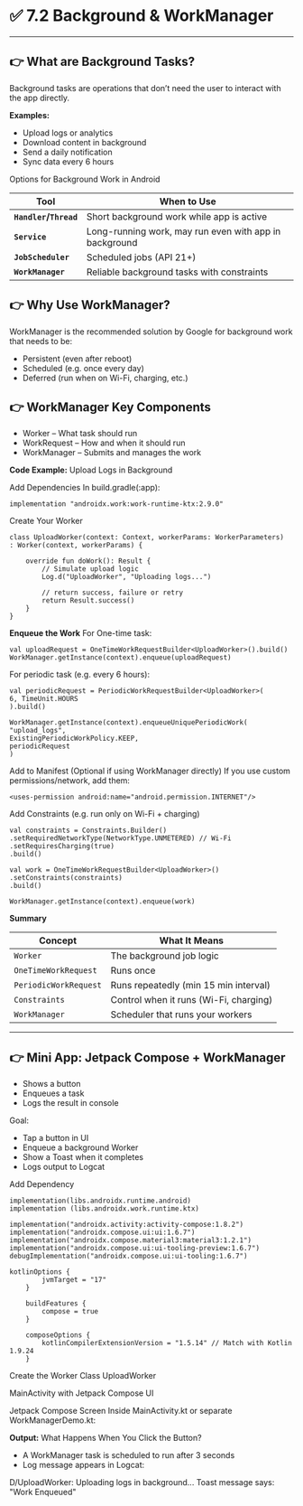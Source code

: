 # ✅  7.2 Background & WorkManager
---

## 👉 What are Background Tasks?

Background tasks are operations that don’t need the user to interact with the app directly.

**Examples:**
- Upload logs or analytics
- Download content in background
- Send a daily notification
- Sync data every 6 hours

Options for Background Work in Android

| Tool                   | When to Use                                            |
| ---------------------- | ------------------------------------------------------ |
| **`Handler`/`Thread`** | Short background work while app is active              |
| **`Service`**          | Long-running work, may run even with app in background |
| **`JobScheduler`**     | Scheduled jobs (API 21+)                               |
| **`WorkManager`**      | Reliable background tasks with constraints             |

## 👉 Why Use WorkManager?
WorkManager is the recommended solution by Google for background work that needs to be:

- Persistent (even after reboot)
- Scheduled (e.g. once every day)
- Deferred (run when on Wi-Fi, charging, etc.)

## 👉 WorkManager Key Components
- Worker – What task should run
- WorkRequest – How and when it should run
- WorkManager – Submits and manages the work

**Code Example:**
Upload Logs in Background

Add Dependencies
In build.gradle(:app):
```
implementation "androidx.work:work-runtime-ktx:2.9.0"
```

Create Your Worker
```
class UploadWorker(context: Context, workerParams: WorkerParameters)
: Worker(context, workerParams) {

    override fun doWork(): Result {
        // Simulate upload logic
        Log.d("UploadWorker", "Uploading logs...")
        
        // return success, failure or retry
        return Result.success()
    }
}
```

**Enqueue the Work**
For One-time task:
```
val uploadRequest = OneTimeWorkRequestBuilder<UploadWorker>().build()
WorkManager.getInstance(context).enqueue(uploadRequest)
```

For periodic task (e.g. every 6 hours):
```
val periodicRequest = PeriodicWorkRequestBuilder<UploadWorker>(
6, TimeUnit.HOURS
).build()

WorkManager.getInstance(context).enqueueUniquePeriodicWork(
"upload_logs",
ExistingPeriodicWorkPolicy.KEEP,
periodicRequest
)
```

Add to Manifest (Optional if using WorkManager directly)
If you use custom permissions/network, add them:
```
<uses-permission android:name="android.permission.INTERNET"/>
```

Add Constraints (e.g. run only on Wi-Fi + charging)
```
val constraints = Constraints.Builder()
.setRequiredNetworkType(NetworkType.UNMETERED) // Wi-Fi
.setRequiresCharging(true)
.build()

val work = OneTimeWorkRequestBuilder<UploadWorker>()
.setConstraints(constraints)
.build()

WorkManager.getInstance(context).enqueue(work)
```

**Summary**

| Concept               | What It Means                          |
| --------------------- | -------------------------------------- |
| `Worker`              | The background job logic               |
| `OneTimeWorkRequest`  | Runs once                              |
| `PeriodicWorkRequest` | Runs repeatedly (min 15 min interval)  |
| `Constraints`         | Control when it runs (Wi-Fi, charging) |
| `WorkManager`         | Scheduler that runs your workers       |

---

## 👉 Mini App: Jetpack Compose + WorkManager

- Shows a button
- Enqueues a task
- Logs the result in console

Goal:
- Tap a button in UI
- Enqueue a background Worker
- Show a Toast when it completes
- Logs output to Logcat

Add Dependency
```
implementation(libs.androidx.runtime.android)
implementation (libs.androidx.work.runtime.ktx)

implementation("androidx.activity:activity-compose:1.8.2")
implementation("androidx.compose.ui:ui:1.6.7")
implementation("androidx.compose.material3:material3:1.2.1")
implementation("androidx.compose.ui:ui-tooling-preview:1.6.7")
debugImplementation("androidx.compose.ui:ui-tooling:1.6.7")
```

```
kotlinOptions {
        jvmTarget = "17"
    }

    buildFeatures {
        compose = true
    }

    composeOptions {
        kotlinCompilerExtensionVersion = "1.5.14" // Match with Kotlin 1.9.24
    }
```

Create the Worker Class
UploadWorker

MainActivity with Jetpack Compose UI

Jetpack Compose Screen
Inside MainActivity.kt or separate WorkManagerDemo.kt:

**Output:**
What Happens When You Click the Button?
- A WorkManager task is scheduled to run after 3 seconds
- Log message appears in Logcat:

D/UploadWorker: Uploading logs in background...
Toast message says: "Work Enqueued"


